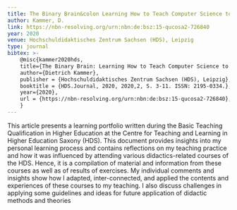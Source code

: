 ```yaml
---
title: The Binary Brain&colon Learning How to Teach Computer Science to Students of Electrical Engineering
author: Kammer, D.
link: https://nbn-resolving.org/urn:nbn:de:bsz:15-qucosa2-726840
year: 2020
venue: Hochschuldidaktisches Zentrum Sachsen (HDS), Leipzig
type: journal
bibtex: >-
    @misc{kammer2020hds,
    title={The Binary Brain: Learning How to Teach Computer Science to Students of Electrical Engineering},
    author={Dietrich Kammer},
    publisher = {Hochschuldidaktisches Zentrum Sachsen (HDS), Leipzig},
    booktitle = {HDS.Journal, 2020, 2020,2, S. 3-11. ISSN: 2195-0334.},
    year={2020},
    url = {https://nbn-resolving.org/urn:nbn:de:bsz:15-qucosa2-726840},
    }
---
```

This article presents a learning portfolio written during the Basic Teaching Qualification in Higher Education at the Centre for Teaching and Learning in Higher Education Saxony (HDS). This document provides insights into my personal learning process and contains reflections on my teaching practice and how it was influenced by attending various didactics-related courses of the HDS. Hence, it is a compilation of material and information from these courses as well as of results of exercises. My individual comments and insights show how I adapted, inter-connected, and applied the contents and experiences of these courses to my teaching. I also discuss challenges in applying some guidelines and ideas for future application of didactic methods and theories